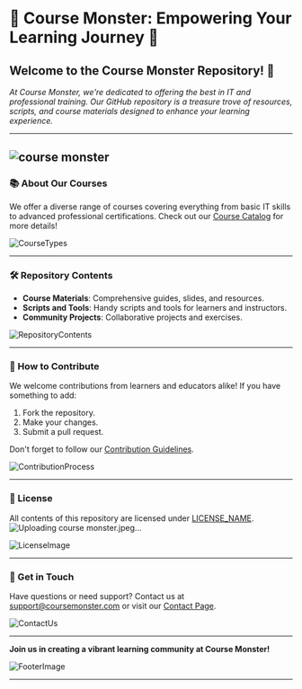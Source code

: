 # 🌟 Course Monster: Empowering Your Learning Journey 🚀

## Welcome to the Course Monster Repository! 🎉

_At Course Monster, we're dedicated to offering the best in IT and professional training. Our GitHub repository is a treasure trove of resources, scripts, and course materials designed to enhance your learning experience._

---
![course monster](https://github.com/Course-Monster/.github/assets/126121348/f91aa20f-2e9c-459e-b0a3-86fdf7a5b6e3)
---

### 📚 About Our Courses

We offer a diverse range of courses covering everything from basic IT skills to advanced professional certifications. Check out our [Course Catalog](https://www.coursemonster.com/training-courses/all-brands) for more details!

![CourseTypes](URL_to_course_types_image_here)

---

### 🛠️ Repository Contents

- **Course Materials**: Comprehensive guides, slides, and resources.
- **Scripts and Tools**: Handy scripts and tools for learners and instructors.
- **Community Projects**: Collaborative projects and exercises.

![RepositoryContents](URL_to_repository_contents_image_here)

---

### 🤝 How to Contribute

We welcome contributions from learners and educators alike! If you have something to add:

1. Fork the repository.
2. Make your changes.
3. Submit a pull request.

Don't forget to follow our [Contribution Guidelines](CONTRIBUTION_GUIDELINES_LINK).

![ContributionProcess](URL_to_contribution_process_image_here)

---

### 📜 License

All contents of this repository are licensed under [LICENSE_NAME](LICENSE_LINK).
![Uploading course monster.jpeg…]()

![LicenseImage](URL_to_license_image_here)

---

### 📩 Get in Touch

Have questions or need support? Contact us at [support@coursemonster.com](mailto:support@coursemonster.com) or visit our [Contact Page](https://www.coursemonster.com/contact).

![ContactUs](URL_to_contact_us_image_here)

---

**Join us in creating a vibrant learning community at Course Monster!**

![FooterImage](URL_to_footer_image_here)

---

